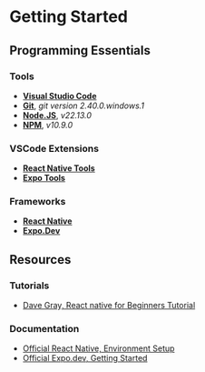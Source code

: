 # Getting Started

## Programming Essentials
### Tools
- [**Visual Studio Code**](https://code.visualstudio.com/)
- [**Git**](https://git-scm.com/), *git version 2.40.0.windows.1*
- [**Node.JS**](https://nodejs.org/en), *v22.13.0*
- [**NPM**](https://www.npmjs.com/), *v10.9.0*

### VSCode Extensions
- [**React Native Tools**](https://marketplace.visualstudio.com/items?itemName=msjsdiag.vscode-react-native)
- [**Expo Tools**](https://marketplace.visualstudio.com/items?itemName=expo.vscode-expo-tools)

### Frameworks
- [**React Native**](https://reactnative.dev/)
- [**Expo.Dev**](https://expo.dev/)

## Resources
### Tutorials
- [Dave Gray, React native for Beginners Tutorial](https://www.youtube.com/watch?v=Hp9sTsiTZ_I&ab_channel=DaveGray)

### Documentation
- [Official React Native, Environment Setup](https://reactnative.dev/docs/environment-setup)
- [Official Expo.dev, Getting Started](https://docs.expo.dev/get-started/set-up-your-environment/)